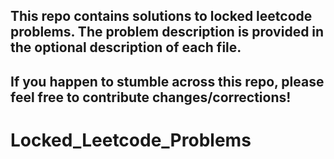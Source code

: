 <h2>This repo contains solutions to locked leetcode problems. The problem description is provided in the optional description of each file.</h2>
<h2>If you happen to stumble across this repo, please feel free to contribute changes/corrections!</h2>

# Locked_Leetcode_Problems
